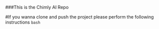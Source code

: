 ###This is the Chimly AI Repo

#If you wanna clone and push the project please perform the following instructions 
```bash```